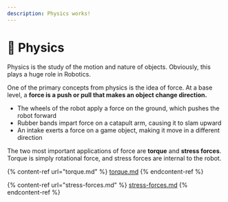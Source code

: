 ```yaml
---
description: Physics works!
---
```


# 🍎 Physics

Physics is the study of the motion and nature of objects. Obviously, this plays a huge role in Robotics.

One of the primary concepts from physics is the idea of force. At a base level, a **force is a push or pull that makes an object change direction.**

* The wheels of the robot apply a force on the ground, which pushes the robot forward
* Rubber bands impart force on a catapult arm, causing it to slam upward
* An intake exerts a force on a game object, making it move in a different direction

The two most important applications of force are **torque** and **stress forces**. Torque is simply rotational force, and stress forces are internal to the robot.&#x20;

{% content-ref url="torque.md" %}
[torque.md](torque.md)
{% endcontent-ref %}

{% content-ref url="stress-forces.md" %}
[stress-forces.md](stress-forces.md)
{% endcontent-ref %}
